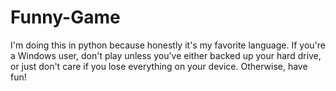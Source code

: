 # Funny-Game
I'm doing this in python because honestly it's my favorite language. 
If you're a Windows user, don't play unless you've either backed up your hard drive, or just don't care if you lose everything on your device. 
Otherwise, have fun!
